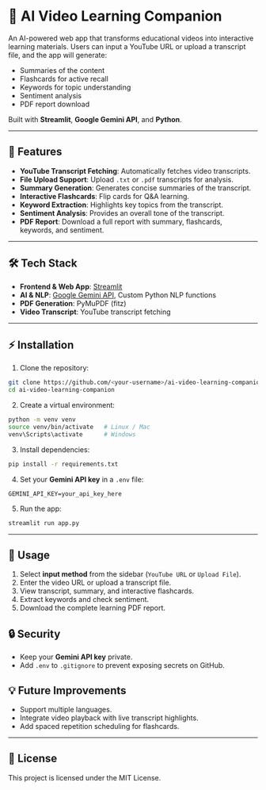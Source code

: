 
# 🎯 AI Video Learning Companion

An AI-powered web app that transforms educational videos into interactive learning materials. Users can input a YouTube URL or upload a transcript file, and the app will generate:

- Summaries of the content  
- Flashcards for active recall  
- Keywords for topic understanding  
- Sentiment analysis  
- PDF report download  

Built with **Streamlit**, **Google Gemini API**, and **Python**.

---

## 🚀 Features

- **YouTube Transcript Fetching**: Automatically fetches video transcripts.  
- **File Upload Support**: Upload `.txt` or `.pdf` transcripts for analysis.  
- **Summary Generation**: Generates concise summaries of the transcript.  
- **Interactive Flashcards**: Flip cards for Q&A learning.  
- **Keyword Extraction**: Highlights key topics from the transcript.  
- **Sentiment Analysis**: Provides an overall tone of the transcript.  
- **PDF Report**: Download a full report with summary, flashcards, keywords, and sentiment.  

---

## 🛠 Tech Stack

- **Frontend & Web App**: [Streamlit](https://streamlit.io/)  
- **AI & NLP**: [Google Gemini API](https://developers.generativeai.google/), Custom Python NLP functions  
- **PDF Generation**: PyMuPDF (fitz)  
- **Video Transcript**: YouTube transcript fetching  

---

## ⚡ Installation

1. Clone the repository:

```bash
git clone https://github.com/<your-username>/ai-video-learning-companion.git
cd ai-video-learning-companion
````

2. Create a virtual environment:

```bash
python -m venv venv
source venv/bin/activate   # Linux / Mac
venv\Scripts\activate      # Windows
```

3. Install dependencies:

```bash
pip install -r requirements.txt
```

4. Set your **Gemini API key** in a `.env` file:

```
GEMINI_API_KEY=your_api_key_here
```

5. Run the app:

```bash
streamlit run app.py
```

---

## 📝 Usage

1. Select **input method** from the sidebar (`YouTube URL` or `Upload File`).
2. Enter the video URL or upload a transcript file.
3. View transcript, summary, and interactive flashcards.
4. Extract keywords and check sentiment.
5. Download the complete learning PDF report.

## 🔒 Security

* Keep your **Gemini API key** private.
* Add `.env` to `.gitignore` to prevent exposing secrets on GitHub.


## 💡 Future Improvements

* Support multiple languages.
* Integrate video playback with live transcript highlights.
* Add spaced repetition scheduling for flashcards.

---

## 📄 License

This project is licensed under the MIT License.


